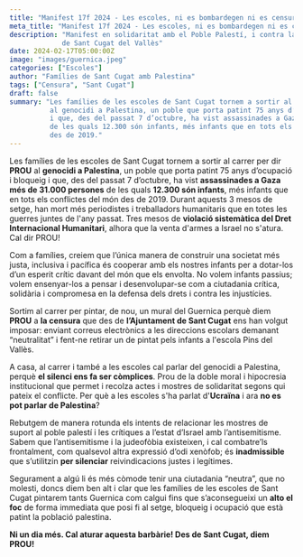 ```yaml
---
title: "Manifest 17f 2024 - Les escoles, ni es bombardegen ni es censuren"
meta_title: "Manifest 17f 2024 - Les escoles, ni es bombardegen ni es censuren"
description: "Manifest en solidaritat amb el Poble Palestí, i contra la censura a les escoles
             de Sant Cugat del Vallès"
date: 2024-02-17T05:00:00Z
image: "images/guernica.jpeg"
categories: ["Escoles"]
author: "Famílies de Sant Cugat amb Palestina"
tags: ["Censura", "Sant Cugat"]
draft: false
summary: "Les famílies de les escoles de Sant Cugat tornem a sortir al carrer per dir PROU
          al genocidi a Palestina, un poble que porta patint 75 anys d’ocupació i bloqueig
          i que, des del passat 7 d’octubre, ha vist assassinades a Gaza més de 31.000 persones
          de les quals 12.300 són infants, més infants que en tots els conflictes del món
          des de 2019."
---
```


Les famílies de les escoles de Sant Cugat tornem a sortir al carrer per dir **PROU** al **genocidi a Palestina**, un poble que porta patint 75 anys d’ocupació i bloqueig i que, des del passat 7 d’octubre, ha vist **assassinades a Gaza més de 31.000 persones** de les quals **12.300 són infants**, més infants que en tots els conflictes del món des de 2019. Durant aquests 3 mesos de setge, han mort més periodistes i treballadors humanitaris que en totes les guerres juntes de l'any passat. Tres mesos de **violació sistemàtica del Dret Internacional Humanitari**, alhora que la venta d'armes a Israel no s'atura. Cal dir PROU!

Com a famílies, creiem que l’única manera de construir una societat més justa, inclusiva i pacífica és cooperar amb els nostres infants per a dotar-los d’un esperit crític davant del món que els envolta. No volem infants passius; volem ensenyar-los a pensar i desenvolupar-se com a ciutadania crítica, solidària i compromesa en la defensa dels drets i contra les injustícies.

Sortim al carrer per pintar, de nou, un mural del Guernica perquè diem **PROU** a **la censura** que des de **l’Ajuntament de Sant Cugat** ens han volgut imposar: enviant correus electrònics a les direccions escolars demanant “neutralitat” i fent-ne retirar un de pintat pels infants a l'escola Pins del Vallès.

A casa, al carrer i també a les escoles cal parlar del genocidi a Palestina, perquè **el silenci ens fa ser còmplices**. Prou de la doble moral i hipocresia institucional que permet i recolza actes i mostres de solidaritat segons qui pateix el conflicte. Per què a les escoles s'ha parlat d'**Ucraïna** i ara **no es pot parlar de Palestina**? 

Rebutgem de manera rotunda els intents de relacionar les mostres de suport al poble palestí i les crítiques a l’estat d’Israel amb l’antisemitisme. Sabem que l’antisemitisme i la judeofòbia existeixen, i cal combatre’ls frontalment, com qualsevol altra expressió d’odi xenòfob; és **inadmissible** que s’utilitzin **per silenciar** reivindicacions justes i legítimes.

Segurament a algú li és més còmode tenir una ciutadania “neutra”, que no molesti, doncs diem ben alt i clar que les famílies de les escoles de Sant Cugat pintarem tants Guernica com calgui fins que s’aconsegueixi un **alto el foc** de forma immediata que posi fi al setge, bloqueig i ocupació que està patint la població palestina.

**Ni un dia més. Cal aturar aquesta barbàrie! Des de Sant Cugat, diem PROU!**
